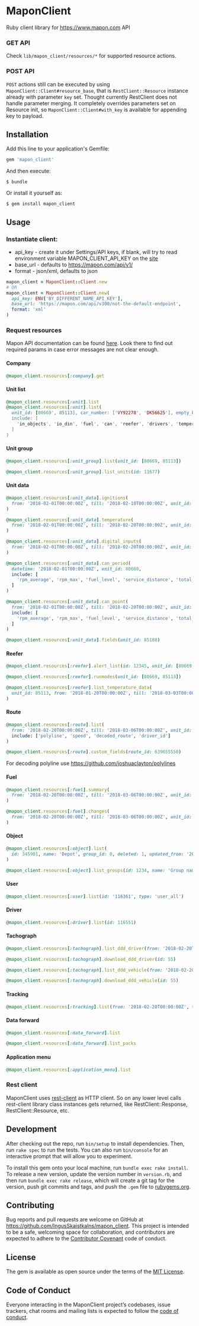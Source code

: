 # MaponClient

Ruby client library for https://www.mapon.com API

### GET API
Check `lib/mapon_client/resources/*` for supported resource actions.

### POST API
`POST` actions still can be executed by using `MaponClient::Client#resource_base`,
that is `RestClient::Resource` instance already with parameter `key` set.
Thought currently RestClient does not handle parameter merging.
It completely overrides parameters set on Resource init, so `MaponClient::Client#with_key` is available
for appending key to payload.

## Installation

Add this line to your application's Gemfile:

```ruby
gem 'mapon_client'
```

And then execute:

    $ bundle

Or install it yourself as:

    $ gem install mapon_client

## Usage

### Instantiate client:
  * api_key - create it under Settings/API keys, if blank, will try to read environment variable MAPON_CLIENT_API_KEY on the [site](https://mapon.com/new/settings#9) 
  * base_url - defaults to https://mapon.com/api/v1/
  * format - json/xml, defaults to json

```ruby
mapon_client = MaponClient::Client.new
# OR
mapon_client = MaponClient::Client.new(
  api_key: ENV['BY_DIFFERENT_NAME_API_KEY'],
  base_url: 'https://mapon.com/api/v300/not-the-default-endpoint',
  format: 'xml'
)
```

### Request resources

Mapon API documentation can be found [here](https://mapon.com/api).
Look there to find out required params in case error messages are not clear enough.

#### Company
```ruby
@mapon_client.resources[:company].get
```

#### Unit list
```ruby
@mapon_client.resources[:unit].list
@mapon_client.resources[:unit].list(
  unit_id: [80669', 85113], car_number: ['VY92278', 'DK56625'], empty_box_id: true,
  include: [
    'in_objects', 'io_din', 'fuel', 'can', 'reefer', 'drivers', 'temperature', 'ambienttemp', 'device', 'supply_voltage'
  ]
)
```

#### Unit group
```ruby
@mapon_client.resources[:unit_group].list(unit_id: [80669, 85113])

@mapon_client.resources[:unit_group].list_units(id: 11677)

```

#### Unit data
```ruby
@mapon_client.resources[:unit_data].ignitions(
  from: '2018-02-01T00:00:00Z', till: '2018-02-10T00:00:00Z', unit_id: [80669, 85113]
)

@mapon_client.resources[:unit_data].temperature(
  from: '2018-02-01T00:00:00Z', till: '2018-02-20T00:00:00Z', unit_id: 80669
)

@mapon_client.resources[:unit_data].digital_inputs(
  from: '2018-02-01T00:00:00Z', till: '2018-02-20T00:00:00Z', unit_id: 80669
)

@mapon_client.resources[:unit_data].can_period(
  datetime: '2018-02-01T00:00:00Z', unit_id: 80669,
  include: [
    'rpm_average', 'rpm_max', 'fuel_level', 'service_distance', 'total_distance', 'total_fuel', 'total_engine_hours', 'ambient_temperature'
  ]
)

@mapon_client.resources[:unit_data].can_point(
  from: '2018-02-01T00:00:00Z', till: '2018-02-20T00:00:00Z', unit_id: 80669,
  include: [
    'rpm_average', 'rpm_max', 'fuel_level', 'service_distance', 'total_distance', 'total_fuel', 'total_engine_hours', 'ambient_temperature'
  ]
)

@mapon_client.resources[:unit_data].fields(unit_id: 85188)
```

#### Reefer
```ruby
@mapon_client.resources[:reefer].alert_list(id: 12345, unit_id: [80669, 85113])

@mapon_client.resources[:reefer].runmodes(unit_id: [80669, 85113])

@mapon_client.resources[:reefer].list_temperature_data(
  unit_id: 85113, from: '2018-01-20T00:00:00Z', till: '2018-03-03T00:00:00Z'
)
```

#### Route
```ruby
@mapon_client.resources[:route].list(
  from: '2018-02-20T00:00:00Z', till: '2018-03-06T00:00:00Z', unit_id: [80669, 85113], empty_box_id: true,
  include: ['polyline', 'speed', 'decoded_route', 'driver_id']
)

@mapon_client.resources[:route].custom_fields(route_id: 639655550)
```

For decoding polyline use https://github.com/joshuaclayton/polylines

#### Fuel
```ruby
@mapon_client.resources[:fuel].summary(
  from: '2018-02-20T00:00:00Z', till: '2018-03-06T00:00:00Z', unit_id: [86303, 80669]
)

@mapon_client.resources[:fuel].changes(
  from: '2018-02-20T00:00:00Z', till: '2018-03-06T00:00:00Z', unit_id: [86303, 80669]
)
```

#### Object
```ruby
@mapon_client.resources[:object].list(
  id: 345901, name: 'Depot', group_id: 0, deleted: 1, updated_from: '2017-12-22T09:50:23Z', updated_till: '2017-12-22T09:55:25Z'
)

@mapon_client.resources[:object].list_groups(id: 1234, name: 'Group name')
```

#### User
```ruby
@mapon_client.resources[:user].list(id: '116361', type: 'user_all')
```

#### Driver
```ruby
@mapon_client.resources[:driver].list(id: 116551)
```

#### Tachograph
```ruby
@mapon_client.resources[:tachograph].list_ddd_driver(from: '2018-02-20T00:00:00Z', till: '2018-03-03T00:00:00Z')

@mapon_client.resources[:tachograph].download_ddd_driver(id: 55)

@mapon_client.resources[:tachograph].list_ddd_vehicle(from: '2018-02-20T00:00:00Z', till: '2018-03-03T00:00:00Z')

@mapon_client.resources[:tachograph].download_ddd_vehicle(id: 55)
```

#### Tracking
```ruby
@mapon_client.resources[:tracking].list(from: '2018-02-20T00:00:00Z', till: '2018-03-03T00:00:00Z')
```

#### Data forward
```ruby
@mapon_client.resources[:data_forward].list

@mapon_client.resources[:data_forward].list_packs
```

#### Application menu
```ruby
@mapon_client.resources[:application_menu].list
```

### Rest client

MaponClient uses [rest-client](https://github.com/rest-client/rest-client) as HTTP client.
So on any lower level calls rest-client library class instances gets returned,
like RestClient::Response, RestClient::Resource, etc.

## Development

After checking out the repo, run `bin/setup` to install dependencies. Then, run `rake spec` to run the tests. You can also run `bin/console` for an interactive prompt that will allow you to experiment.

To install this gem onto your local machine, run `bundle exec rake install`. To release a new version, update the version number in `version.rb`, and then run `bundle exec rake release`, which will create a git tag for the version, push git commits and tags, and push the `.gem` file to [rubygems.org](https://rubygems.org).

## Contributing

Bug reports and pull requests are welcome on GitHub at https://github.com/IngusSkaistkalns/mapon_client. This project is intended to be a safe, welcoming space for collaboration, and contributors are expected to adhere to the [Contributor Covenant](http://contributor-covenant.org) code of conduct.

## License

The gem is available as open source under the terms of the [MIT License](https://opensource.org/licenses/MIT).

## Code of Conduct

Everyone interacting in the MaponClient project’s codebases, issue trackers, chat rooms and mailing lists is expected to follow the [code of conduct](https://github.com/[USERNAME]/mapon_client/blob/master/CODE_OF_CONDUCT.md).
